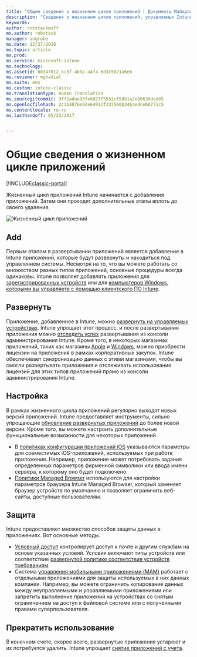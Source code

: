 ```yaml
---
title: "Общие сведения о жизненном цикле приложений | Документы Майкрософт"
description: "Сведения о жизненном цикле приложений, управляемых Intune, начиная с добавления вплоть до прекращения использования."
keywords: 
author: robstackmsft
ms.author: robstack
manager: angrobe
ms.date: 12/27/2016
ms.topic: article
ms.prod: 
ms.service: microsoft-intune
ms.technology: 
ms.assetid: 60347012-bc3f-4b9a-a4f4-6d3c5021a6e6
ms.reviewer: mghadial
ms.suite: ems
ms.custom: intune-classic
ms.translationtype: Human Translation
ms.sourcegitcommit: 9ff1adae93fe6873f5551cf58b1a2e89638dee85
ms.openlocfilehash: 2c1b4876e92e64912f237560b346aedceb0771c5
ms.contentlocale: ru-ru
ms.lasthandoff: 05/23/2017


---
```


# <a name="overview-of-the-app-lifecycle"></a>Общие сведения о жизненном цикле приложений

[!INCLUDE[classic-portal](../includes/classic-portal.md)]

Жизненный цикл приложений Intune начинается с добавления приложений. Затем они проходят дополнительные этапы вплоть до своего удаления.

![Жизненный цикл приложений](./media/app-lifecycle.png "жизненный цикл приложений Intune")

## <a name="add"></a>Add

Первым этапом в развертывании приложений является добавление в Intune приложений, которые будут развернуты и находиться под управлением системы. Несмотря на то, что вы можете работать со множеством разных типов приложений, основные процедуры всегда одинаковы. Intune позволяет добавлять приложения для [зарегистрированных устройств](add-apps-for-mobile-devices-in-microsoft-intune.md) или для [компьютеров Windows, которыми вы управляете с помощью клиентского ПО Intune](add-apps-for-windows-pcs-in-microsoft-intune.md).

## <a name="deploy"></a>Развернуть

Приложение, добавленное в Intune, можно [развернуть на управляемых устройствах](deploy-apps.md). Intune упрощает этот процесс, и после развертывания приложения можно [отследить успех](monitor-apps-in-microsoft-intune.md) развертывания из консоли администрирования Intune. Кроме того, в некоторых магазинах приложений, таких как магазины [Apple](manage-ios-apps-you-purchased-through-a-volume-purchase-program-with-microsoft-intune.md) и [Windows](manage-apps-you-purchased-from-the-windows-store-for-business-with-microsoft-intune.md), можно приобрести лицензии на приложения в рамках корпоративных закупок. Intune обеспечивает синхронизацию данных с этими магазинами, чтобы вы смогли развертывать приложения и отслеживать использование лицензий для этих типов приложений прямо из консоли администрирования Intune.

## <a name="configure"></a>Настройка

В рамках жизненного цикла приложений регулярно выходят новых версий приложений. Intune предоставляет инструменты, сильно упрощающие [обновление развернутых приложений](update-apps-using-microsoft-intune.md) до более новой версии. Кроме того, вы можете настроить дополнительные функциональные возможности для некоторых приложений.
- В [политиках конфигурации приложений iOS](configure-ios-apps-with-mobile-app-configuration-policies-in-microsoft-intune.md) указываются параметры для совместимых iOS-приложений, используемых при работе приложения. Например, приложение может потребовать задания определенных параметров фирменной символики или ввода имени сервера, к которому оно будет подключено.
- [Политики Managed Browser](manage-internet-access-using-managed-browser-policies.md) используются для настройки параметров браузера Intune Managed Browser, который заменяет браузер устройств по умолчанию и позволяет ограничить веб-сайты, доступные пользователям.

## <a name="protect"></a>Защита

Intune предоставляет множество способов защиты данных в приложениях. Вот основные методы.
- [Условный доступ](restrict-access-to-email-and-o365-services-with-microsoft-intune.md) контролирует доступ к почте и другим службам на основе указанных условий. Условия включают типы устройств или соответствие [развернутой политике соответствия устройств требованиям](introduction-to-device-compliance-policies-in-microsoft-intune.md).
- Система [управления мобильными приложениями (MAM)](protect-app-data-using-mobile-app-management-policies-with-microsoft-intune.md) работает с отдельными приложениями для защиты используемых в них данных компании. Например, вы можете ограничить копирование данных между неуправляемыми и управляемыми приложениями или запретить выполнение приложений на устройствах со снятым ограничением на доступ к файловой системе или с полученными правами суперпользователя.

## <a name="retire"></a>Прекратить использование

В конечном счете, скорее всего, развернутые приложения устареют и их потребуется удалить. Intune упрощает [снятие приложений с учета](retire-apps-using-microsoft-intune.md).


